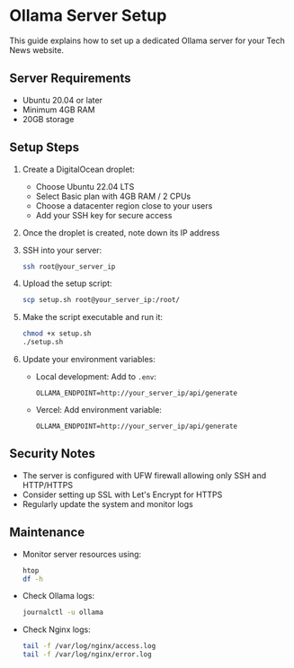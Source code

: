 # Ollama Server Setup

This guide explains how to set up a dedicated Ollama server for your Tech News website.

## Server Requirements
- Ubuntu 20.04 or later
- Minimum 4GB RAM
- 20GB storage

## Setup Steps

1. Create a DigitalOcean droplet:
   - Choose Ubuntu 22.04 LTS
   - Select Basic plan with 4GB RAM / 2 CPUs
   - Choose a datacenter region close to your users
   - Add your SSH key for secure access

2. Once the droplet is created, note down its IP address

3. SSH into your server:
   ```bash
   ssh root@your_server_ip
   ```

4. Upload the setup script:
   ```bash
   scp setup.sh root@your_server_ip:/root/
   ```

5. Make the script executable and run it:
   ```bash
   chmod +x setup.sh
   ./setup.sh
   ```

6. Update your environment variables:
   - Local development: Add to `.env`:
     ```
     OLLAMA_ENDPOINT=http://your_server_ip/api/generate
     ```
   - Vercel: Add environment variable:
     ```
     OLLAMA_ENDPOINT=http://your_server_ip/api/generate
     ```

## Security Notes
- The server is configured with UFW firewall allowing only SSH and HTTP/HTTPS
- Consider setting up SSL with Let's Encrypt for HTTPS
- Regularly update the system and monitor logs

## Maintenance
- Monitor server resources using:
  ```bash
  htop
  df -h
  ```
- Check Ollama logs:
  ```bash
  journalctl -u ollama
  ```
- Check Nginx logs:
  ```bash
  tail -f /var/log/nginx/access.log
  tail -f /var/log/nginx/error.log
  ```
